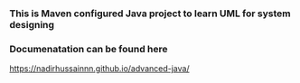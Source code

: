 ### This is Maven configured Java project to learn UML for system designing
### Documenatation can be found here
https://nadirhussainnn.github.io/advanced-java/
